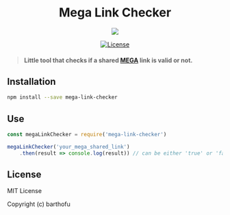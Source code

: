 <h1 align="center" font-weight="bold">Mega Link Checker</h1>

<p align="center">
    <a href="http://forthebadge.com/" target="_blank">
    	<img src="http://forthebadge.com/images/badges/built-with-love.svg"
    </a>
</p>

<p align="center">
  <a href="https://opensource.org/licenses/MIT" target="_blank">
    <img src="https://img.shields.io/badge/License-MIT-blue.svg" alt="License">
  </a>
</p>

> #### Little tool that checks if a shared [MEGA](https://mega.nz) link is valid or not.




## Installation

```sh
npm install --save mega-link-checker
```

## Use

```js
const megaLinkChecker = require('mega-link-checker')

megaLinkChecker('your_mega_shared_link')
    .then(result => console.log(result)) // can be either 'true' or 'false'
```

## License
MIT License

Copyright (c) barthofu
